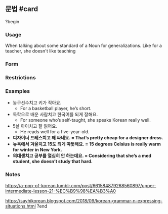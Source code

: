 
## 문법 #card
?begin
### Usage
When talking about some standard of a Noun for generalizations. Like for a teacher, she doesn't like teaching
### Form
### Restrictions
### Examples
- 농구선수치고 키가 작아요.
	- For a basketball player, he’s short.
- 독학으로 배운 사람치고 한국어를 되게 잘해요.
	- For someone who’s self-taught, she speaks Korean really well. 
- 5살 아이치고 잘 읽어요.
	- He reads well for a five-year-old.
- **디자이너 드레스치고 꽤 싸네요. = That’s pretty cheap for a designer dress.**
- **뉴옥에서 겨울치고 15도 되게 따뜻해요. = 15 degrees Celsius is really warm for winter in New York.**
- **의대생치고 공부를 열심히 안 하는데요. = Considering that she’s a med student, she doesn’t study that hard.**
### Notes
https://a-pop-of-korean.tumblr.com/post/661584879268560897/upper-intermediate-lesson-21-%EC%B9%98%EA%B3%A0

https://sayhikorean.blogspot.com/2018/09/korean-grammar-n-expressing-situations.html
?end
